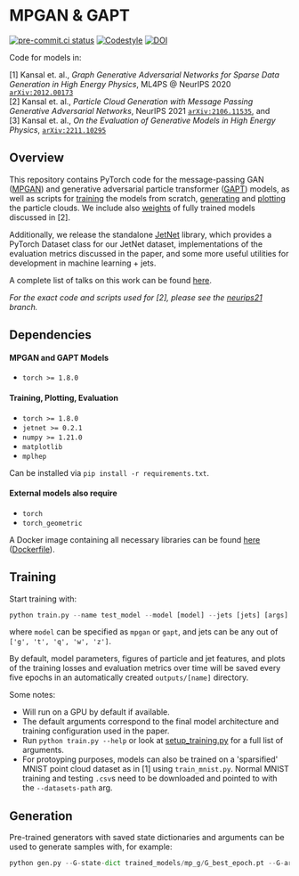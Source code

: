 # MPGAN & GAPT

[![pre-commit.ci status](https://results.pre-commit.ci/badge/github/rkansal47/MPGAN/main.svg)](https://results.pre-commit.ci/latest/github/rkansal47/MPGAN/main)
[![Codestyle](https://img.shields.io/badge/code%20style-black-000000.svg)](https://github.com/psf/black)
[![DOI](https://zenodo.org/badge/382939833.svg)](https://zenodo.org/badge/latestdoi/382939833)

Code for models in:


[1] Kansal et. al., *Graph Generative Adversarial Networks for Sparse Data Generation in High Energy Physics*, ML4PS @ NeurIPS 2020 [`arXiv:2012.00173`](https://arxiv.org/abs/2012.00173) \
[2] Kansal et. al., *Particle Cloud Generation with Message Passing Generative Adversarial Networks*, NeurIPS 2021 [`arXiv:2106.11535`](https://arxiv.org/abs/2106.11535), and \
[3] Kansal et. al., *On the Evaluation of Generative Models in High Energy Physics*, [`arXiv:2211.10295`](https://arxiv.org/abs/2211.10295)


## Overview

This repository contains PyTorch code for the message-passing GAN ([MPGAN](mpgan/model.py)) and generative adversarial particle transformer ([GAPT]((gapt/model.py))) models, as well as scripts for [training](train.py) the models from scratch, [generating](gen.py) and [plotting](plotting.py) the particle clouds. 
We include also [weights](trained_models) of fully trained models discussed in [2]. 

Additionally, we release the standalone [JetNet](https://github.com/jet-net/JetNet) library, which provides a PyTorch Dataset class for our JetNet dataset, implementations of the evaluation metrics discussed in the paper, and some more useful utilities for development in machine learning + jets.

A complete list of talks on this work can be found [here](https://www.raghavkansal.com/project/graph-gan/).

*For the exact code and scripts used for [2], please see the [neurips21](https://github.com/rkansal47/MPGAN/tree/neurips21) branch.*

## Dependencies

#### MPGAN and GAPT Models

 - `torch >= 1.8.0`

#### Training, Plotting, Evaluation

 - `torch >= 1.8.0`
 - `jetnet >= 0.2.1`
 - `numpy >= 1.21.0`
 - `matplotlib`
 - `mplhep`

 Can be installed via `pip install -r requirements.txt`.

#### External models also require

 - `torch`
 - `torch_geometric`


A Docker image containing all necessary libraries can be found [here](https://gitlab-registry.nautilus.optiputer.net/raghsthebest/mnist-graph-gan:nov22) ([Dockerfile](Dockerfile)).


## Training

Start training with:

```python
python train.py --name test_model --model [model] --jets [jets] [args]  
```

where `model` can be specified as `mpgan` or `gapt`, and jets can be any out of `['g', 't', 'q', 'w', 'z']`.

By default, model parameters, figures of particle and jet features, and plots of the training losses and evaluation metrics over time will be saved every five epochs in an automatically created `outputs/[name]` directory.

Some notes:
 - Will run on a GPU by default if available. 
 - The default arguments correspond to the final model architecture and training configuration used in the paper. 
 - Run `python train.py --help` or look at [setup_training.py](setup_training.py) for a full list of arguments.
 - For protoyping purposes, models can also be trained on a 'sparsified' MNIST point cloud dataset as in [1] using `train_mnist.py`. Normal MNIST training and testing `.csv`s need to be downloaded and pointed to with the `--datasets-path` arg.


## Generation

Pre-trained generators with saved state dictionaries and arguments can be used to generate samples with, for example:

```python
python gen.py --G-state-dict trained_models/mp_g/G_best_epoch.pt --G-args trained_models/mp_g/args.txt --num-samples 50,000 --output-file trained_models/mp_g/gen_jets.npy
```
